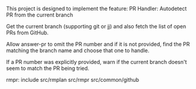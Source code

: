 This project is designed to implement the feature: PR Handler: Autodetect PR from the current branch

Get the current branch (supporting git or jj) and also fetch the list of open PRs from GitHub.

Allow answer-pr to omit the PR number and if it is not provided, find the PR matching the branch name and choose that one to handle. 

If a PR number was explicitly provided, warn if the current branch doesn't seem to match the PR being tried.

rmpr: include src/rmplan src/rmpr src/common/github